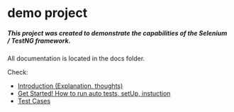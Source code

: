# demo project

##### This project was created to demonstrate the capabilities of the Selenium / TestNG framework. 

All documentation is located in the docs folder.

Check:
* [Introduction (Explanation, thoughts)](https://github.com/yury-chislov/demo/blob/master/docs/Introduction%20.md)
* [Get Started! How to run auto tests, setUp, instuction](https://github.com/yury-chislov/demo/blob/master/docs/Get_Started.md)
* [Test Cases](https://github.com/yury-chislov/demo/blob/master/docs/TestCases.md)

